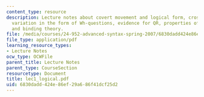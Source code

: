 ```yaml
---
content_type: resource
description: Lecture notes about covert movement and logical form, cross linguistic
  variation in the form of Wh-questions, evidence for QR, properties of movement,
  and binding theory.
file: /media/courses/24-952-advanced-syntax-spring-2007/6830dadd424e86ef29a686f41dcf25d2_lec1_logical.pdf
file_type: application/pdf
learning_resource_types:
- Lecture Notes
ocw_type: OCWFile
parent_title: Lecture Notes
parent_type: CourseSection
resourcetype: Document
title: lec1_logical.pdf
uid: 6830dadd-424e-86ef-29a6-86f41dcf25d2
---
```

